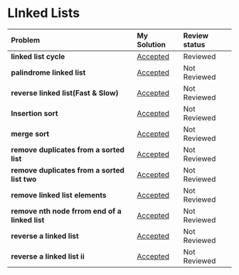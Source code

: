 # LInked Lists
| Problem | My Solution | Review status |
| :-- | :-- | :-- |
| **linked list cycle** | [Accepted](solutions/202.%20Happy%20Number.md) | Reviewed |
| **palindrome linked list** | [Accepted](solutions/202.%20Happy%20Number.md) | Not Reviewed |
| **reverse linked list(Fast & Slow)** | [Accepted](solutions/202.%20Happy%20Number.md) | Not Reviewed |
| **Insertion sort** | [Accepted](solutions/202.%20Happy%20Number.md) | Not Reviewed |
| **merge sort** | [Accepted](solutions/202.%20Happy%20Number.md) | Not Reviewed |
| **remove duplicates from a sorted list** | [Accepted](solutions/202.%20Happy%20Number.md) | Not Reviewed |
| **remove duplicates from a sorted list two** | [Accepted](solutions/202.%20Happy%20Number.md) | Not Reviewed |
| **remove linked list elements** | [Accepted](solutions/202.%20Happy%20Number.md) | Not Reviewed |
| **remove nth node frrom end of a linked list** | [Accepted](solutions/202.%20Happy%20Number.md) | Not Reviewed |
| **reverse a linked list** | [Accepted](solutions/202.%20Happy%20Number.md) | Not Reviewed |
| **reverse a linked list ii** | [Accepted](solutions/202.%20Happy%20Number.md) | Not Reviewed |

